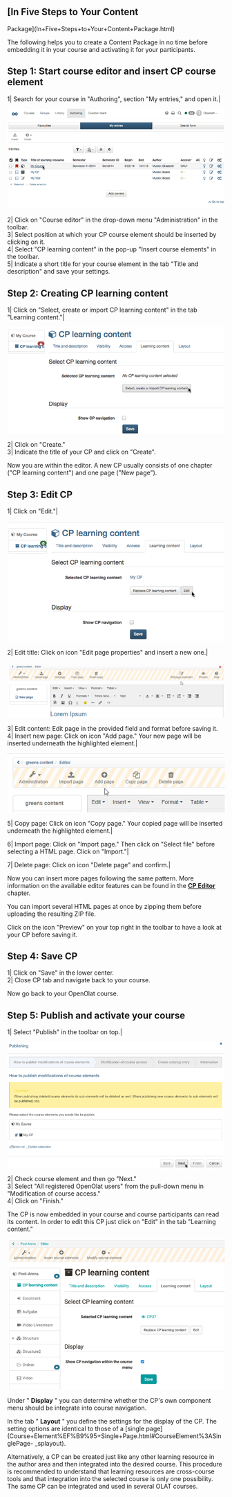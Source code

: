 ##  [In Five Steps to Your Content
Package](In+Five+Steps+to+Your+Content+Package.html)

The following helps you to create a Content Package in no time before
embedding it in your course and activating it for your participants.

  

Step 1: Start course editor and insert CP course element  
---  
1| Search for your course in "Authoring", section "My entries," and open it.|

![](assets/opencourse.gif)  
  
2| Click on "Course editor" in the drop-down menu "Administration" in the
toolbar.  
3| Select position at which your CP course element should be inserted by
clicking on it.  
4| Select "CP learning content" in the pop-up "Insert course elements" in the
toolbar.  
5| Indicate a short title for your course element in the tab "Title and
description" and save your settings.  
  
Step 2: Creating CP learning content  
---  
1| Click on "Select, create or import CP learning content" in the tab
"Learning content."|

![](assets/choosecp.gif)  
  
2| Click on "Create."  
3| Indicate the title of your CP and click on "Create".  
  
Now you are within the editor. A new CP usually consists of one chapter ("CP
learning content") and one page ("New page").

Step 3: Edit CP  
---  
1| Click on "Edit."|

![](assets/editcp.gif)  
  
2| Edit title: Click on icon "Edit page properties" and insert a new one.|

![](assets/cp_edit_page_properties.png)  
  
  
3| Edit content: Edit page in the provided field and format before saving it.  
4| Insert new page: Click on icon "Add page." Your new page will be inserted
underneath the highlighted element.|

![](assets/cp_add_page.png)  
  
  
5| Copy page: Click on icon "Copy page." Your copied page will be inserted
underneath the highlighted element.|

  
  
  
6| Import page: Click on "Import page." Then click on "Select file" before
selecting a HTML page. Click on "Import."|  
  
7| Delete page: Click on icon "Delete page" and confirm.|  
  
  
Now you can insert more pages following the same pattern. More information on
the available editor features can be found in the **[CP
Editor](CP+Editor.html)** chapter.

You can import several HTML pages at once by zipping them before uploading the
resulting ZIP file.

Click on the icon "Preview" on your top right in the toolbar to have a look at
your CP before saving it.

Step 4: Save CP  
---  
1| Click on "Save" in the lower center.  
2| Close CP tab and navigate back to your course.  
  
  

Now go back to your OpenOlat course.

Step 5: Publish and activate your course  
---  
1| Select "Publish" in the toolbar on top.|

![](assets/publishcp.gif)  
  
2| Check course element and then go "Next."  
3| Select "All registered OpenOlat users" from the pull-down menu in
"Modification of course access."  
4| Click on "Finish."  
  
The CP is now embedded in your course and course participants can read its
content. In order to edit this CP just click on "Edit" in the tab "Learning
content."

![](assets/CP_EN.png)

Under " **Display** " you can determine whether the CP's own component menu
should be integrate into course navigation.

In the tab " **Layout** " you define the settings for the display of the CP.
The setting options are identical to those of a [single
page](Course+Element%EF%B9%95+Single+Page.html#CourseElement%3ASinglePage-
_splayout).

  

Alternatively, a CP can be created just like any other learning resource in
the author area and then integrated into the desired course. This procedure is
recommended to understand that learning resources are cross-course tools and
that integration into the selected course is only one possibility. The same CP
can be integrated and used in several OLAT courses.

